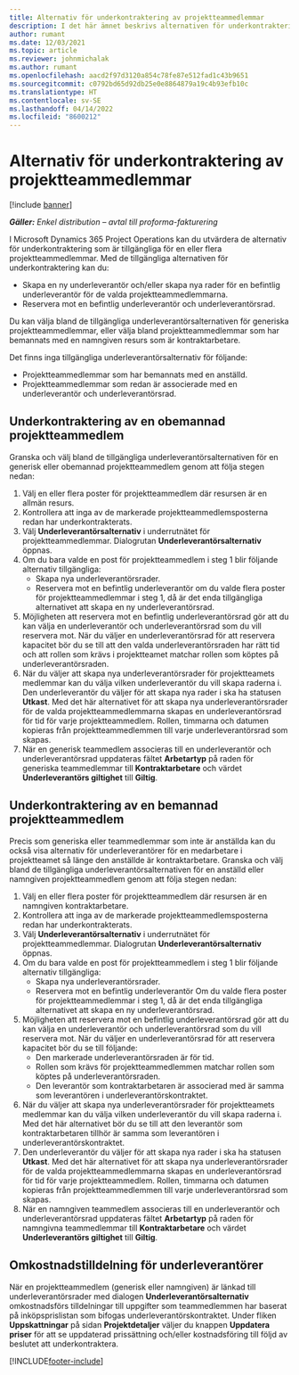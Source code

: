 ```yaml
---
title: Alternativ för underkontraktering av projektteammedlemmar
description: I det här ämnet beskrivs alternativen för underkontraktering för projektteammedlemmar i Microsoft Dynamics 365 Project Operations.
author: rumant
ms.date: 12/03/2021
ms.topic: article
ms.reviewer: johnmichalak
ms.author: rumant
ms.openlocfilehash: aacd2f97d3120a854c78fe87e512fad1c43b9651
ms.sourcegitcommit: c0792bd65d92db25e0e8864879a19c4b93efb10c
ms.translationtype: HT
ms.contentlocale: sv-SE
ms.lasthandoff: 04/14/2022
ms.locfileid: "8600212"
---
```

# <a name="subcontracting-options-for-project-team-members"></a>Alternativ för underkontraktering av projektteammedlemmar

[!include [banner](../../includes/dataverse-preview.md)]

_**Gäller:** Enkel distribution – avtal till proforma-fakturering_

I Microsoft Dynamics 365 Project Operations kan du utvärdera de alternativ för underkontraktering som är tillgängliga för en eller flera projektteammedlemmar. Med de tillgängliga alternativen för underkontraktering kan du:

- Skapa en ny underleverantör och/eller skapa nya rader för en befintlig underleverantör för de valda projektteammedlemmarna. 
- Reservera mot en befintlig underleverantör och underleverantörsrad. 

Du kan välja bland de tillgängliga underleverantörsalternativen för generiska projektteammedlemmar, eller välja bland projektteammedlemmar som har bemannats med en namngiven resurs som är kontraktarbetare. 

Det finns inga tillgängliga underleverantörsalternativ för följande:

- Projektteammedlemmar som har bemannats med en anställd. 
- Projektteammedlemmar som redan är associerade med en underleverantör och underleverantörsrad. 

## <a name="subcontracting-an-unstaffed-project-team-member"></a>Underkontraktering av en obemannad projektteammedlem

Granska och välj bland de tillgängliga underleverantörsalternativen för en generisk eller obemannad projektteammedlem genom att följa stegen nedan:

1. Välj en eller flera poster för projektteammedlem där resursen är en allmän resurs.
2. Kontrollera att inga av de markerade projektteammedlemsposterna redan har underkontrakterats. 
3. Välj **Underleverantörsalternativ** i underrutnätet för projektteammedlemmar. Dialogrutan **Underleverantörsalternativ** öppnas. 
4. Om du bara valde en post för projektteammedlem i steg 1 blir följande alternativ tillgängliga:
    - Skapa nya underleverantörsrader. 
    - Reservera mot en befintlig underleverantör om du valde flera poster för projektteammedlemmar i steg 1, då är det enda tillgängliga alternativet att skapa en ny underleverantörsrad.
5. Möjligheten att reservera mot en befintlig underleverantörsrad gör att du kan välja en underleverantör och underleverantörsrad som du vill reservera mot. När du väljer en underleverantörsrad för att reservera kapacitet bör du se till att den valda underleverantörsraden har rätt tid och att rollen som krävs i projektteamet matchar rollen som köptes på underleverantörsraden.
6. När du väljer att skapa nya underleverantörsrader för projektteamets medlemmar kan du välja vilken underleverantör du vill skapa raderna i. Den underleverantör du väljer för att skapa nya rader i ska ha statusen **Utkast**. Med det här alternativet för att skapa nya underleverantörsrader för de valda projektteammedlemmarna skapas en underleverantörsrad för tid för varje projektteammedlem. Rollen, timmarna och datumen kopieras från projektteammedlemmen till varje underleverantörsrad som skapas. 
7. När en generisk teammedlem associeras till en underleverantör och underleverantörsrad uppdateras fältet **Arbetartyp** på raden för generiska teammedlemmar till **Kontraktarbetare** och värdet **Underleverantörs giltighet** till **Giltig**.

## <a name="subcontracting-a-staffed-project-team-member"></a>Underkontraktering av en bemannad projektteammedlem

Precis som generiska eller teammedlemmar som inte är anställda kan du också visa alternativ för underleverantörer för en medarbetare i projektteamet så länge den anställde är kontraktarbetare. Granska och välj bland de tillgängliga underleverantörsalternativen för en anställd eller namngiven projektteammedlem genom att följa stegen nedan:

1. Välj en eller flera poster för projektteammedlem där resursen är en namngiven kontraktarbetare.
2. Kontrollera att inga av de markerade projektteammedlemsposterna redan har underkontrakterats. 
3. Välj **Underleverantörsalternativ** i underrutnätet för projektteammedlemmar. Dialogrutan **Underleverantörsalternativ** öppnas. 
4. Om du bara valde en post för projektteammedlem i steg 1 blir följande alternativ tillgängliga:
      - Skapa nya underleverantörsrader.
      - Reservera mot en befintlig underleverantör
  Om du valde flera poster för projektteammedlemmar i steg 1, då är det enda tillgängliga alternativet att skapa en ny underleverantörsrad.
5. Möjligheten att reservera mot en befintlig underleverantörsrad gör att du kan välja en underleverantör och underleverantörsrad som du vill reservera mot. När du väljer en underleverantörsrad för att reservera kapacitet bör du se till följande:
      - Den markerade underleverantörsraden är för tid. 
      - Rollen som krävs för projektteammedlemmen matchar rollen som köptes på underleverantörsraden. 
      - Den leverantör som kontraktarbetaren är associerad med är samma som leverantören i underleverantörskontraktet.
6. När du väljer att skapa nya underleverantörsrader för projektteamets medlemmar kan du välja vilken underleverantör du vill skapa raderna i. Med det här alternativet bör du se till att den leverantör som kontraktarbetaren tillhör är samma som leverantören i underleverantörskontraktet. 
7. Den underleverantör du väljer för att skapa nya rader i ska ha statusen **Utkast**. Med det här alternativet för att skapa nya underleverantörsrader för de valda projektteammedlemmarna skapas en underleverantörsrad för tid för varje projektteammedlem. Rollen, timmarna och datumen kopieras från projektteammedlemmen till varje underleverantörsrad som skapas.  
8. När en namngiven teammedlem associeras till en underleverantör och underleverantörsrad uppdateras fältet **Arbetartyp** på raden för namngivna teammedlemmar till **Kontraktarbetare** och värdet **Underleverantörs giltighet** till **Giltig**.

## <a name="re-costing-subcontractor-assignments"></a>Omkostnadstilldelning för underleverantörer

När en projektteammedlem (generisk eller namngiven) är länkad till underleverantörsrader med dialogen **Underleverantörsalternativ** omkostnadsförs tilldelningar till uppgifter som teammedlemmen har baserat på inköpsprislistan som bifogas underleverantörskontraktet. Under fliken **Uppskattningar** på sidan **Projektdetaljer** väljer du knappen **Uppdatera priser** för att se uppdaterad prissättning och/eller kostnadsföring till följd av beslutet att underkontraktera.

[!INCLUDE[footer-include](../../includes/footer-banner.md)]
